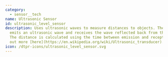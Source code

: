 ```yaml
---
category: 
  - sensor__tech
name: Ultrasonic Sensor
id: ultrasonic_level_sensor
description: Uses ultrasonic waves to measure distances to objects. The sensor
  emits an ultrasonic wave and receives the wave reflected back from the object.
  The distance is calculated using the time between emission and reception. Find
  out more [here](https://en.wikipedia.org/wiki/Ultrasonic_transducer).
icon: /dtpr-icons/ultrasonic_level_sensor.svg
---
```

